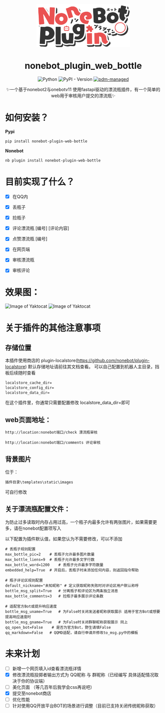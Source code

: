 <!-- markdownlint-disable MD033 MD036 MD041  -->
<div align="center">
  <a href="https://v2.nonebot.dev/store">
    <img src="./img/NoneBotPlugin.png" width="300" alt="logo" />
  </a>


# nonebot_plugin_web_bottle
![Python](https://img.shields.io/badge/Python-3.9+-blue.svg)
![PyPI - Version](https://img.shields.io/pypi/v/nonebot-plugin-web-bottle)
[![pdm-managed](https://img.shields.io/endpoint?url=https%3A%2F%2Fcdn.jsdelivr.net%2Fgh%2Fpdm-project%2F.github%2Fbadge.json)](https://pdm-project.org)

✨一个基于nonebot2与onebotv11 使用fastapi驱动的漂流瓶插件，有一个简单的web用于审核用户提交的漂流瓶✨


</div>


# 如何安装？
**Pypi**
```bash
pip install nonebot-plugin-web-bottle
```

**Nonebot**
```bash
nb plugin install nonebot-plugin-web-bottle
```

# 目前实现了什么？
- [x] 在QQ内
- [x] 丢瓶子
- [x] 捡瓶子
- [x] 评论漂流瓶 [编号] [评论内容]
- [x] 点赞漂流瓶 [编号]
- [x] 在网页端
- [x] 审核漂流瓶
- [x] 审核评论


# 效果图：
![Image of Yaktocat](https://github.com/luosheng520qaq/nonebot_plugin_web_bottle/blob/master/example/bottles.png)
![Image of Yaktocat](https://github.com/luosheng520qaq/nonebot_plugin_web_bottle/blob/master/example/comments.png)
# 关于插件的其他注意事项
## 存储位置
本插件使用商店的 plugin-localstore(https://github.com/nonebot/plugin-localstore)
默认存储地址请前往其文档查看。
可以自己配置到机器人主目录，挡板后续随时查看
```
localstore_cache_dir=   
localstore_config_dir=
localstore_data_dir=
```
在这个插件里，你通常只需要配置修改 localstore_data_dir=即可
## web页面地址：
```
http://location:nonebot端口/check 漂流瓶审核

http://location:nonebot端口/comments 评论审核
```
## 背景图片
位于：
```
插件目录\templates\static\images
```
可自行修改
## 关于漂流瓶配置文件：
为防止过多读取时内存占用过高，一个瓶子内最多允许有两张图片，如果需要更多，请在nonebot配置项写入 

以下配置为插件默认值，如果您认为不需要修改，可以不添加
```
# 丢瓶子规则配置
max_bottle_pic=2    # 丢瓶子允许最多图片数量
max_bottle_liens=9  # 丢瓶子允许最多文字行数
max_bottle_word=1200    # 丢瓶子允许最多字符数量
embedded_help=True  # 开启后，丢瓶子时未添加任何内容，则返回指令帮助

# 瓶子评论区规则配置
default_nickname="未知昵称" # 定义获取昵称失败时对评论区用户默认称呼
bottle_msg_split=True   # 分离瓶子和评论区为两条独立消息
max_bottle_comments=3   # 捡瓶子最多展示评论条数

# 适配官方Bot或提升响应速度
bottle_msg_uname=True   # 为False时关闭发送者昵称获取展示 适用于官方Bot或想要提高响应速度时
bottle_msg_gname=True   # 为False时关闭群聊昵称获取展示 同上
qq_open_bot=False    # 是否为官方Bot，野生请填False
qq_markdown=False   # QQMD适配，请自行申请并修改to_msg.py中的模板
```
# 未来计划
- [ ] 新增一个网页填入id查看漂流瓶详情
- [x] 修改漂流瓶投掷者输出方式为 QQ昵称 与 群昵称（已经编写 具体适配情况取决于你的协议端）
- [ ] 美化页面 （等几百年后我学会css再说吧）
- [x] 提交至nonebot商店 
- [ ] 优化性能
- [ ] 针对使用QQ开放平台BOT的场景进行调整（目前已支持关闭传统昵称获取）
